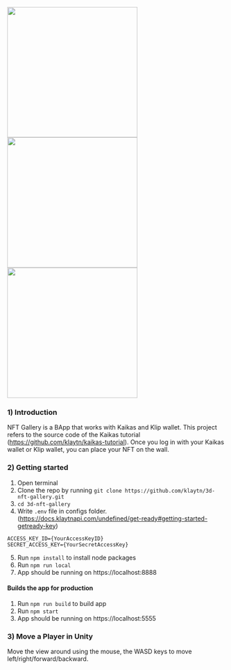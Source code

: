 
<img width="300" src="https://user-images.githubusercontent.com/32542557/162716150-6ae9be9f-570a-42a1-8d31-164ef2584f1c.png"><img width="300"  src="https://user-images.githubusercontent.com/32542557/162716172-e180ec80-8c7e-4f48-a59a-132b8c577d13.png"><img width="300" src="https://user-images.githubusercontent.com/32542557/162716176-60d07f67-6c2f-421f-810a-9a9ceb457971.png">


### 1) Introduction
NFT Gallery is a BApp that works with Kaikas and Klip wallet. This project refers to the source code of the Kaikas tutorial (https://github.com/klaytn/kaikas-tutorial). Once you log in with your Kaikas wallet or Klip wallet, you can place your NFT on the wall. 

### 2) Getting started
1. Open terminal
2. Clone the repo by running `git clone https://github.com/klaytn/3d-nft-gallery.git`
3. `cd 3d-nft-gallery`
4. Write `.env` file in configs folder. (https://docs.klaytnapi.com/undefined/get-ready#getting-started-getready-key)
```
ACCESS_KEY_ID={YourAccessKeyID}
SECRET_ACCESS_KEY={YourSecretAccessKey}
```
5. Run `npm install` to install node packages
6. Run `npm run local`
7. App should be running on https://localhost:8888

#### Builds the app for production
1. Run `npm run build` to build app
2. Run `npm start`
3. App should be running on https://localhost:5555

### 3) Move a Player in Unity 
Move the view around using the mouse, the WASD keys to move left/right/forward/backward. 

